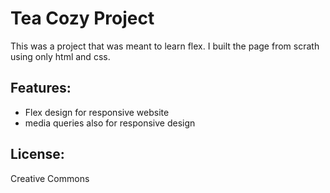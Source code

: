 # Tea Cozy Project

This was a project that was meant to learn flex.  I built the page from scrath using only html and css. 

## Features:
* Flex design for responsive website
* media queries also for responsive design

## License:
Creative Commons